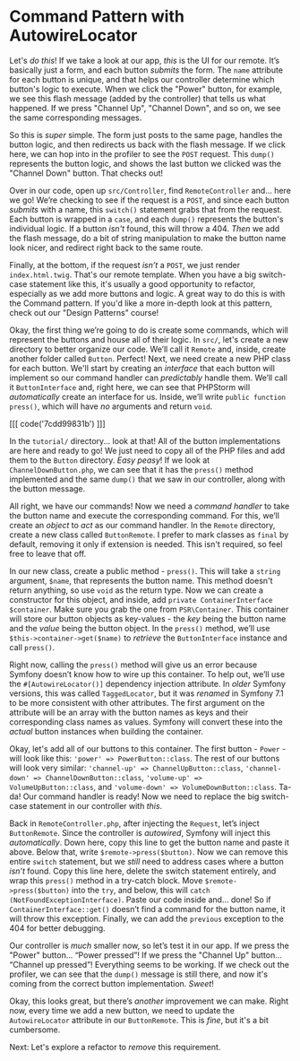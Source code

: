 # Command Pattern with AutowireLocator

Let's *do this*! If we take a look at our app, *this* is the UI for our remote. It’s basically just a form, and each button *submits* the form. The `name` attribute for each button is unique, and that helps our controller determine which button's logic to execute. When we click the "Power" button, for example, we see this flash message (added by the controller) that tells us what happened. If we press "Channel Up", "Channel Down", and so on, we see the same corresponding messages.

So this is *super* simple. The form just posts to the same page, handles the button logic, and then redirects us back with the flash message. If we click here, we can hop into in the profiler to see the `POST` request. This `dump()` represents the button logic, and shows the last button we clicked was the "Channel Down" button. That checks out!

Over in our code, open up `src/Controller`, find `RemoteController` and... here we go! We’re checking to see if the request is a `POST`, and since each button *submits* with a name, this `switch()` statement grabs that from the request. Each button is wrapped in a `case`, and each `dump()` represents the button's individual logic. If a button *isn't* found, this will throw a 404. *Then* we add the flash message, do a bit of string manipulation to make the button name look nicer, and redirect right back to the same route.

Finally, at the bottom, if the request *isn’t* a `POST`, we just render `index.html.twig`. That's our remote template. When you have a big switch-case statement like this, it's usually a good opportunity to refactor, especially as we add more buttons and logic. A great way to do this is with the Command pattern. If you'd like a more in-depth look at this pattern, check out our "Design Patterns" course!

Okay, the first thing we’re going to do is create some commands, which will represent the buttons and house all of their logic. In `src/`, let's create a new directory to better organize our code. We’ll call it `Remote` and, inside, create another folder called `Button`. Perfect! Next, we need create a new PHP class for each button.
We'll start by creating an *interface* that each button will implement so our command handler can *predictably* handle them.
We’ll call it `ButtonInterface` and, right here, we can see that PHPStorm will *automatically* create an interface for us.
Inside, we’ll write `public function press()`, which will have *no* arguments and return `void`.

[[[ code('7cdd99831b') ]]]

In the `tutorial/` directory... look at that! All of the button implementations are here and ready to go! We just need to copy all of the PHP files and add them to the `Button` directory. *Easy peasy*! If we look at `ChannelDownButton.php`, we can see that it has the `press()` method implemented and the same `dump()` that we saw in our controller, along with the button message.

All right, we have our commands! Now we need a *command handler* to take the button name and execute the corresponding command. For this, we’ll create an *object* to *act* as our command handler. In the `Remote` directory, create a new class called `ButtonRemote`. I prefer to mark classes as `final` by default, removing it only if extension is needed. This isn't required, so feel free to leave that off.

In our new class, create a public method - `press()`. This will take a `string` argument, `$name`, that represents the button name. This method doesn't return anything, so use `void` as the return type. Now we can create a constructor for this object, and inside, add `private ContainerInterface $container`. Make sure you grab the one from `PSR\Container`. This container will store our button objects as key-values - the *key* being the button name and the *value* being the button object. In the `press()` method, we’ll use `$this->container->get($name)` to *retrieve* the `ButtonInterface` instance and call `press()`.

Right now, calling the `press()` method will give us an error because Symfony doesn’t know how to wire up this container. To help out, we’ll use the `#[AutowireLocator()]` dependency injection attribute. In *older* Symfony versions, this was called `TaggedLocator`, but it was *renamed* in Symfony 7.1 to be more consistent with other attributes. The first argument on the attribute will be an array with the button names as keys and their corresponding class names as values. Symfony will convert these into the *actual* button instances when building the container.

Okay, let's add all of our buttons to this container. The first button - `Power` - will look like this: `'power' => PowerButton::class`. The rest of our buttons will look very similar: `'channel-up' => ChannelUpButton::class`, `'channel-down' => ChannelDownButton::class`, `'volume-up' => VolumeUpButton::class`, and `'volume-down' => VolumeDownButton::class`. Ta-da! Our command handler is ready! Now we need to replace the big switch-case statement in our controller with *this*.

Back in `RemoteController.php`, after injecting the `Request`, let’s inject `ButtonRemote`. Since the controller is *autowired*, Symfony will inject this *automatically*. Down here, copy this line to get the button name and paste it above. Below that, write `$remote->press($button)`. Now we can remove this entire `switch` statement, but we *still* need to address cases where a button *isn’t* found. Copy this line here, delete the switch statement entirely, and wrap this `press()` method in a try-catch block. Move `$remote->press($button)` into the `try`, and below, this will `catch (NotFoundExceptionInterface)`. Paste our code inside and... done! So if `ContainerInterface::get()` doesn’t find a command for the button name, it will throw this exception. Finally, we can add the `previous` exception to the 404 for better debugging.

Our controller is *much* smaller now, so let’s test it in our app. If we press the "Power" button... “Power pressed”! If we press the "Channel Up" button... “Channel up pressed”! Everything seems to be working. If we check out the profiler, we can see that the `dump()` message is still there, and now it's coming from the correct button implementation. *Sweet*!

Okay, this looks great, but there’s *another* improvement we can make. Right now, every time we add a new button, we need to update the `AutowireLocator` attribute in our `ButtonRemote`. This is *fine*, but it's a bit cumbersome.

Next: Let's explore a refactor to *remove* this requirement.
